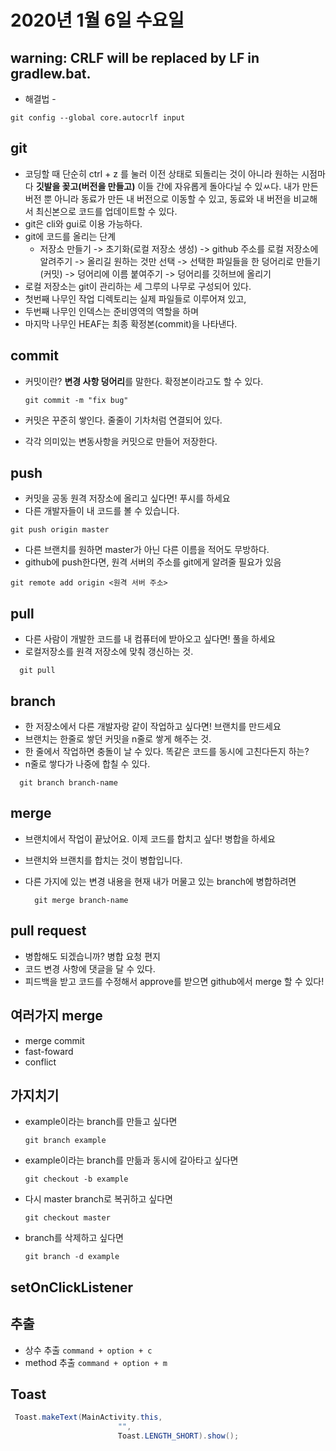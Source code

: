 # 2020년 1월 6일 수요일

## warning: CRLF will be replaced by LF in gradlew.bat.

* 해결법 -

```text
git config --global core.autocrlf input
```

## git

* 코딩할 때 단순히 ctrl + z 를 눌러 이전 상태로 되돌리는 것이 아니라 원하는 시점마다 **깃발을 꽂고\(버전을 만들고\)** 이들 간에 자유롭게 돌아다닐 수 있ㅆ다. 내가 만든 버전 뿐 아니라 동료가 만든 내 버전으로 이동할 수 있고, 동료와 내 버전을 비교해서 최신본으로 코드를 업데이트할 수 있다.
* git은 cli와 gui로 이용 가능하다.
* git에 코드를 올리는 단계
  * 저장소 만들기 -&gt; 초기화\(로컬 저장소 생성\) -&gt; github 주소를 로컬 저장소에 알려주기 -&gt; 올리길 원하는 것만 선택 -&gt;  선택한 파일들을 한 덩어리로 만들기\(커밋\) -&gt; 덩어리에 이름 붙여주기 -&gt; 덩어리를 깃허브에 올리기
* 로컬 저장소는 git이 관리하는 세 그루의 나무로 구성되어 있다.
* 첫번째 나무인 작업 디렉토리는 실제 파일들로 이루어져 있고,
* 두번째 나무인 인덱스는 준비영역의 역할을 하며
* 마지막 나무인 HEAF는 최종 확정본\(commit\)을 나타낸다.

## commit

* 커밋이란? **변경 사항 덩어리**를 말한다. 확정본이라고도 할 수 있다.

  ```text
  git commit -m "fix bug"
  ```

* 커밋은 꾸준히 쌓인다. 줄줄이 기차처럼 연결되어 있다.
* 각각 의미있는 변동사항을 커밋으로 만들어 저장한다.

## push

* 커밋을 공동 원격 저장소에 올리고 싶다면! 푸시를 하세요
* 다른 개발자들이 내 코드를 볼 수 있습니다.

```text
git push origin master
```

* 다른 브랜치를 원하면 master가 아닌 다른 이름을 적어도 무방하다.
* github에 push한다면, 원격 서버의 주소를 git에게 알려줄 필요가 있음

```text
git remote add origin <원격 서버 주소>
```

## pull

* 다른 사람이 개발한 코드를 내 컴퓨터에 받아오고 싶다면! 풀을 하세요
* 로컬저장소를 원격 저장소에 맞춰 갱신하는 것.

```text
  git pull
```

## branch

* 한 저장소에서 다른 개발자랑 같이 작업하고 싶다면! 브랜치를 만드세요
* 브랜치는 한줄로 쌓던 커밋을 n줄로 쌓게 해주는 것.
* 한 줄에서 작업하면 충돌이 날 수 있다. 똑같은 코드를 동시에 고친다든지 하는?
* n줄로 쌓다가 나중에 합칠 수 있다.

```text
  git branch branch-name
```

## merge

* 브랜치에서 작업이 끝났어요. 이제 코드를 합치고 싶다! 병합을 하세요
* 브랜치와 브랜치를 합치는 것이 병합입니다.
* 다른 가지에 있는 변경 내용을 현재 내가 머물고 있는 branch에 병합하려면 

  ```text
    git merge branch-name
  ```

## pull request

* 병합해도 되겠습니까? 병합 요청 편지
* 코드 변경 사항에 댓글을 달 수 있다.
* 피드백을 받고 코드를 수정해서 approve를 받으면 github에서 merge 할 수 있다!

## 여러가지 merge

* merge commit
* fast-foward
* conflict

## 가지치기

* example이라는 branch를 만들고 싶다면

  ```text
  git branch example
  ```

* example이라는 branch를 만듦과 동시에 갈아타고 싶다면

  ```text
  git checkout -b example
  ```

* 다시 master branch로 복귀하고 싶다면

  ```text
  git checkout master
  ```

* branch를 삭제하고 싶다면

  ```text
  git branch -d example
  ```

## setOnClickListener

## 추출

* 상수 추출 `command + option + c`
* method 추출  `command + option + m`

## Toast

```java
 Toast.makeText(MainActivity.this,
                        "",
                        Toast.LENGTH_SHORT).show();
```

